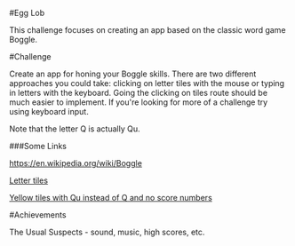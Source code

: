 #Egg Lob

This challenge focuses on creating an app based on the classic word game Boggle. 



#Challenge

Create an app for honing your Boggle skills. There are two different approaches you could take: clicking on letter tiles with
 the mouse or typing in letters with the keyboard. Going the clicking on tiles route should be much easier to implement. If you're
 looking for more of a challenge try using keyboard input. 
 
Note that the letter Q is actually Qu.

###Some Links

https://en.wikipedia.org/wiki/Boggle

[Letter tiles](http://kenney.nl/assets/letter-tiles)

[Yellow tiles with Qu instead of Q and no score numbers]()


 
 
#Achievements

The Usual Suspects - sound, music, high scores, etc.